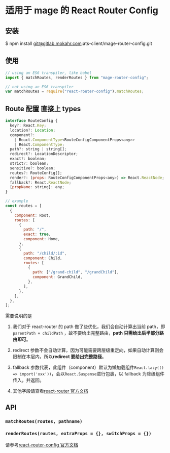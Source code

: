 # 适用于 mage 的 React Router Config

## 安装

\$ npm install git@gitlab.mokahr.com:ats-client/mage-router-config.git

## 使用

```js
// using an ES6 transpiler, like babel
import { matchRoutes, renderRoutes } from "mage-router-config";

// not using an ES6 transpiler
var matchRoutes = require("react-router-config").matchRoutes;
```

## Route 配置 直接上 types

```js
interface RouteConfig {
  key?: React.Key;
  location?: Location;
  component?:
    | React.ComponentType<RouteConfigComponentProps<any>>
    | React.ComponentType;
  path?: string | string[];
  redirect?: LocationDescriptor;
  exact?: boolean;
  strict?: boolean;
  sensitive?: boolean;
  routes?: RouteConfig[];
  render?: (props: RouteConfigComponentProps<any>) => React.ReactNode;
  fallback?: React.ReactNode;
  [propName: string]: any;
}
```

```js
// example
const routes = [
  {
    component: Root,
    routes: [
      {
        path: "/",
        exact: true,
        component: Home,
      },
      {
        path: "/child/:id",
        component: Child,
        routes: [
          {
            path: ["/grand-child", "/grandChild"],
            component: GrandChild,
          },
        ],
      },
    ],
  },
];
```

需要说明的是

1. 我们对于 react-router 的 path 做了些优化，我们会自动计算出当前 path，即 `parentPath + childPath` ，故不要给出完整路由，**path 只需给出后半部分路由即可**。

2. redirect 参数不会自动计算，因为可能需要跨层级重定向，如果自动计算则会限制在本层内，所以**redirect 要给出完整路径**。

3. fallback 参数代表，此组件（component）默认为懒加载组件`React.lazy(() => import('xxx'))`，会以`React.Suspense`进行包裹，以 fallback 为降级组件传入，并返回。
4. 其他字段请查看[react-router 官方文档](https://reacttraining.com/react-router/web/guides/quick-start)

## API

### `matchRoutes(routes, pathname)`

### `renderRoutes(routes, extraProps = {}, switchProps = {})`

请参考[react-router-config 官方文档](https://github.com/ReactTraining/react-router/blob/master/packages/react-router-config/README.md)
